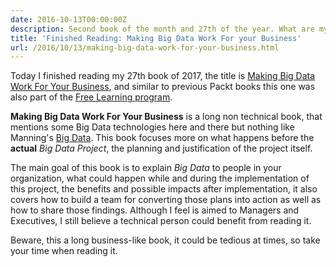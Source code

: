 ```yaml
---
date: 2016-10-13T00:00:00Z
description: Second book of the month and 27th of the year. What are my thoughts about it?
title: 'Finished Reading: Making Big Data Work For your Business'
url: /2016/10/13/making-big-data-work-for-your-business.html
---
```


Today I finished reading my 27th book of 2017, the title is [Making Big Data Work For Your Business](https://www.packtpub.com/business/making-big-data-work-your-business), and similar to previous Packt books this one was also part of the [Free Learning program](https://www.packtpub.com/packt/offers/free-learning).

**Making Big Data Work For Your Business** is a long non technical book, that mentions some Big Data technologies here and there but nothing like Manning's [Big Data](https://www.manning.com/books/big-data). This book focuses more on what happens before the **actual** _Big Data Project_, the planning and justification of the project itself.

The main goal of this book is to explain *Big Data* to people in your organization, what could happen while and during the implementation of this project, the benefits and possible impacts after implementation, it also covers how to build a team for converting those plans into action as well as how to share those findings. Although I feel is aimed to Managers and Executives, I still believe a technical person could benefit from reading it.

Beware, this a long business-like book, it could be tedious at times, so take your time when reading it.
